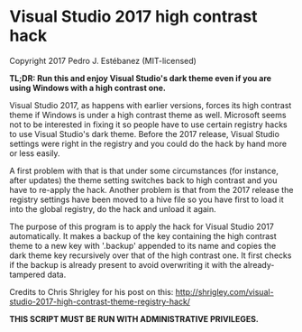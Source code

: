 # Visual Studio 2017 high contrast hack

Copyright 2017 Pedro J. Estébanez (MIT-licensed)

__TL;DR: Run this and enjoy Visual Studio's dark theme even if you are using Windows with a high contrast one.__

Visual Studio 2017, as happens with earlier versions, forces its high contrast theme if Windows is under a high contrast theme as well.
Microsoft seems not to be interested in fixing it so people have to use certain registry hacks to use Visual Studio's dark theme.
Before the 2017 release, Visual Studio settings were right in the registry and you could do the hack by hand more or less easily.

A first problem with that is that under some circumstances (for instance, after updates) the theme setting switches back to high contrast
and you have to re-apply the hack. Another problem is that from the 2017 release the registry settings have been moved to a hive file
so you have first to load it into the global registry, do the hack and unload it again.

The purpose of this program is to apply the hack for Visual Studio 2017 automatically. It makes a backup of the key containing
the high contrast theme to a new key with '.backup' appended to its name and copies the dark theme key recursively over that of the high contrast one.
It first checks if the backup is already present to avoid overwriting it with the already-tampered data.

Credits to Chris Shrigley for his post on this: http://shrigley.com/visual-studio-2017-high-contrast-theme-registry-hack/

__THIS SCRIPT MUST BE RUN WITH ADMINISTRATIVE PRIVILEGES.__

